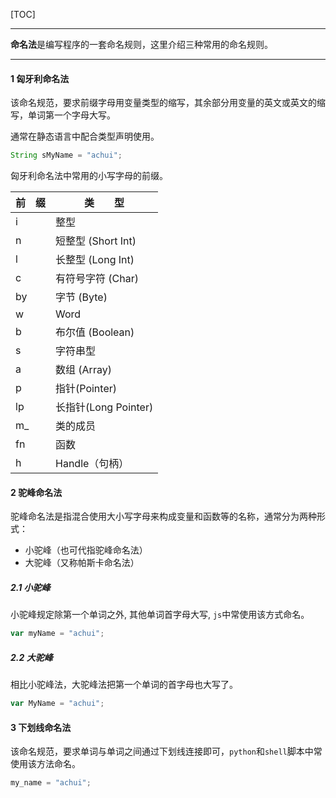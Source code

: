 [TOC]

---

**命名法**是编写程序的一套命名规则，这里介绍三种常用的命名规则。

---

#### 1 匈牙利命名法

该命名规范，要求前缀字母用变量类型的缩写，其余部分用变量的英文或英文的缩写，单词第一个字母大写。

通常在静态语言中配合类型声明使用。

```java
String sMyName = "achui";
```
匈牙利命名法中常用的小写字母的前缀。

| 前　缀 | 类　　型             |
| ------ | -------------------- |
| i      | 整型                 |
| n      | 短整型 (Short Int)   |
| l      | 长整型 (Long Int)    |
| c      | 有符号字符 (Char)    |
| by     | 字节 (Byte)          |
| w      | Word                 |
| b      | 布尔值 (Boolean)     |
| s      | 字符串型             |
| a      | 数组 (Array)         |
| p      | 指针(Pointer)        |
| lp     | 长指针(Long Pointer) |
| m_     | 类的成员             |
| fn     | 函数                 |
| h      | Handle（句柄）       |

#### 2 驼峰命名法

驼峰命名法是指混合使用大小写字母来构成变量和函数等的名称，通常分为两种形式：

- 小驼峰（也可代指驼峰命名法）
- 大驼峰（又称帕斯卡命名法）

##### 2.1 小驼峰

小驼峰规定除第一个单词之外, 其他单词首字母大写, `js`中常使用该方式命名。


```javascript
var myName = "achui";
```

##### 2.2 大驼峰

相比小驼峰法，大驼峰法把第一个单词的首字母也大写了。

```javascript
var MyName = "achui";
```

#### 3 下划线命名法

该命名规范，要求单词与单词之间通过下划线连接即可，`python`和`shell`脚本中常使用该方法命名。

```python
my_name = "achui";
```